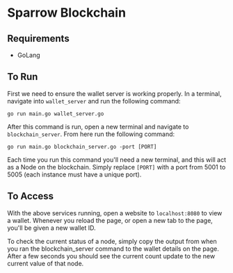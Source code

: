 # Sparrow Blockchain

## Requirements
* GoLang
## To Run
First we need to ensure the wallet server is working properly. In a terminal, navigate into `wallet_server` and run the following command:
```
go run main.go wallet_server.go
```

After this command is run, open a new terminal and navigate to `blockchain_server`. From here run the following command:
```
go run main.go blockchain_server.go -port [PORT]
```

Each time you run this command you'll need a new terminal, and this will act as a Node on the blockchain. Simply replace `[PORT]` with a port from 5001 to 5005 (each instance must have a unique port).

## To Access

With the above services running, open a website to `localhost:8080` to view a wallet. Whenever you reload the page, or open a new tab to the page, you'll be given a new wallet ID.

To check the current status of a node, simply copy the output from when you ran the blockchain_server command to the wallet details on the page. After a few seconds you should see the current count update to the new current value of that node.